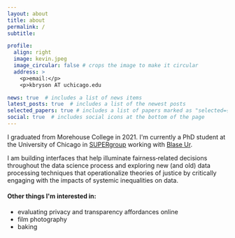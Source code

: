 ```yaml
---
layout: about
title: about
permalink: /
subtitle: 

profile:
  align: right
  image: kevin.jpeg
  image_circular: false # crops the image to make it circular
  address: >
    <p>email:</p>
    <p>kbryson AT uchicago.edu

news: true  # includes a list of news items
latest_posts: true  # includes a list of the newest posts
selected_papers: true # includes a list of papers marked as "selected={true}"
social: true  # includes social icons at the bottom of the page
---
```


I graduated from Morehouse College in 2021. I'm currently a PhD student at the University of Chicago in [SUPERgroup](https://super.cs.uchicago.edu/) working with [Blase Ur](https://www.blaseur.com/).

I am building interfaces that help illuminate fairness‑related decisions throughout the data science process and exploring new  (and old) data processing techniques that operationalize theories of justice by critically engaging with the impacts of systemic inequalities on data.

#### Other things I'm interested in:
- evaluating privacy and transparency affordances online
- film photography
- baking
